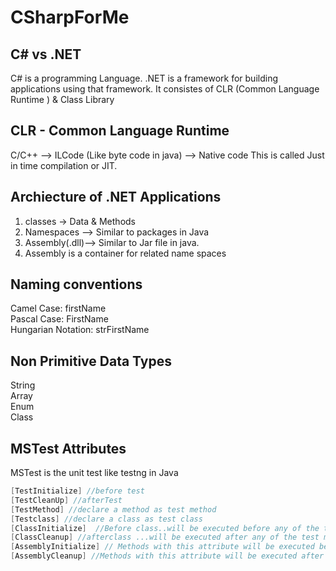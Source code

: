 # CSharpForMe

## C# vs .NET
C# is a programming Language.
.NET is a framework for building applications using that framework. It consistes of CLR (Common Language Runtime ) & Class Library

## CLR - Common Language Runtime
C/C++ --> ILCode (Like byte code in java) --> Native code 
This is called Just in time compilation or JIT.

## Archiecture of .NET Applications
1. classes -> Data & Methods
2. Namespaces --> Similar to packages in Java
3. Assembly(.dll)--> Similar to Jar file in java.
4. Assembly is a container for related name spaces

## Naming conventions
Camel Case: firstName<br/>
Pascal Case: FirstName<br/>
Hungarian Notation: strFirstName<br/>

## Non Primitive Data Types
String<br/>
Array<br/>
Enum<br/>
Class<br/>

## MSTest Attributes
MSTest is the unit test like testng in Java
```c#
[TestInitialize] //before test
[TestCleanUp] //afterTest
[TestMethod] //declare a method as test method
[Testclass] //declare a class as test class
[ClassInitialize]  //Before class..will be executed before any of the test methods present in the class
[ClassCleanup] //afterclass ...will be executed after any of the test methods present in the class
[AssemblyInitialize] // Methods with this attribute will be executed before any of the method in the assembly(.dll like .jar) is executed.
[AssemblyCleanup] //Methods with this attribute will be executed after any of the method in the assembly is executed.
```
